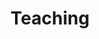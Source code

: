 ---
layout: page
permalink: /teaching/
title: Teaching
description: 
nav: true
nav_order: 5
dropdown: true
children:
  - title: Previous courses
    permalink: /teaching/previous-courses
  - title: Political Parties in a Comparative Perspective (Münster 25/26)
    permalink: /teaching/ppcp2526
  - title: Challenges to Democracy (Münster 25/26)
    permalink: /teaching/ctd2526
---